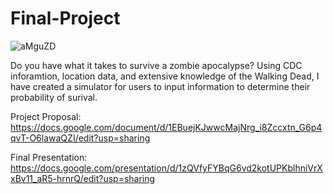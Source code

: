 # Final-Project

![aMguZD](https://user-images.githubusercontent.com/68250608/105269352-bca7c900-5b61-11eb-82c8-59a4916142b7.jpg)



Do you have what it takes to survive a zombie apocalypse? 
Using CDC inforamtion, location data,  and extensive knowledge of the Walking Dead, I have created a simulator for users to input information to determine their probability of surival.

Project Proposal: https://docs.google.com/document/d/1EBuejKJwwcMajNrg_i8Zccxtn_G6p4qvT-O6lawaQZI/edit?usp=sharing


Final Presentation: https://docs.google.com/presentation/d/1zQVfyFYBqG6vd2kotUPKblhniVrXxBv11_aR5-hrnrQ/edit?usp=sharing
